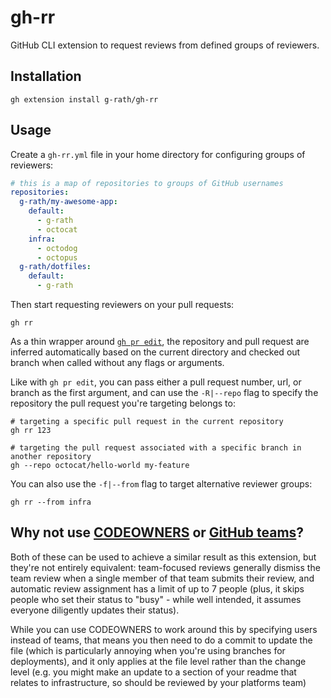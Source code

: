 # gh-rr

GitHub CLI extension to request reviews from defined groups of reviewers.

## Installation

```shell
gh extension install g-rath/gh-rr
```

## Usage

Create a `gh-rr.yml` file in your home directory for configuring groups of
reviewers:

```yaml
# this is a map of repositories to groups of GitHub usernames
repositories:
  g-rath/my-awesome-app:
    default:
      - g-rath
      - octocat
    infra:
      - octodog
      - octopus
  g-rath/dotfiles:
    default:
      - g-rath
```

Then start requesting reviewers on your pull requests:

```shell
gh rr
```

As a thin wrapper around
[`gh pr edit`](https://cli.github.com/manual/gh_pr_edit), the repository and
pull request are inferred automatically based on the current directory and
checked out branch when called without any flags or arguments.

Like with `gh pr edit`, you can pass either a pull request number, url, or
branch as the first argument, and can use the `-R|--repo` flag to specify the
repository the pull request you're targeting belongs to:

```shell
# targeting a specific pull request in the current repository
gh rr 123

# targeting the pull request associated with a specific branch in another repository
gh --repo octocat/hello-world my-feature
```

You can also use the `-f|--from` flag to target alternative reviewer groups:

```shell
gh rr --from infra
```

## Why not use [CODEOWNERS](https://docs.github.com/en/repositories/managing-your-repositorys-settings-and-features/customizing-your-repository/about-code-owners) or [GitHub teams](https://docs.github.com/en/organizations/organizing-members-into-teams/managing-code-review-settings-for-your-team)?

Both of these can be used to achieve a similar result as this extension, but
they're not entirely equivalent: team-focused reviews generally dismiss the team
review when a single member of that team submits their review, and automatic
review assignment has a limit of up to 7 people (plus, it skips people who set
their status to "busy" - while well intended, it assumes everyone diligently
updates their status).

While you can use CODEOWNERS to work around this by specifying users instead of
teams, that means you then need to do a commit to update the file (which is
particularly annoying when you're using branches for deployments), and it only
applies at the file level rather than the change level (e.g. you might make an
update to a section of your readme that relates to infrastructure, so should be
reviewed by your platforms team)
